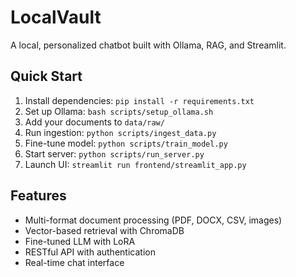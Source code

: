 # LocalVault

A local, personalized chatbot built with Ollama, RAG, and Streamlit.

## Quick Start

1. Install dependencies: `pip install -r requirements.txt`
2. Set up Ollama: `bash scripts/setup_ollama.sh`
3. Add your documents to `data/raw/`
4. Run ingestion: `python scripts/ingest_data.py`
5. Fine-tune model: `python scripts/train_model.py`
6. Start server: `python scripts/run_server.py`
7. Launch UI: `streamlit run frontend/streamlit_app.py`

## Features

- Multi-format document processing (PDF, DOCX, CSV, images)
- Vector-based retrieval with ChromaDB
- Fine-tuned LLM with LoRA
- RESTful API with authentication
- Real-time chat interface
